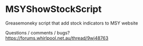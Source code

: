 # MSYShowStockScript
Greasemoneky script that add stock indicators to MSY website

Questions / comments / bugs? https://forums.whirlpool.net.au/thread/9wj48763